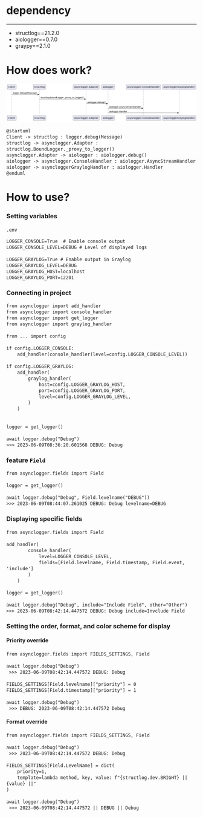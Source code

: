 # dependency
---
- structlog==21.2.0
- aiologger==0.7.0
- graypy==2.1.0

# How does work?
![Schema](/schema.png)
```
@startuml
Client -> structlog : logger.debug(Message)
structlog -> asynclogger.Adapter : structlog.BoundLogger._proxy_to_logger()
asynclogger.Adapter -> aiologger : aiologger.debug()
aiologger -> asynclogger.ConsoleHandler : aiologger.AsyncStreamHandler
aiologger -> asyncloggerGraylogHandler : aiologger.Handler
@enduml
```
# How to use?

### Setting variables
```.env```
```
LOGGER_CONSOLE=True  # Enable console output
LOGGER_CONSOLE_LEVEL=DEBUG # Level of displayed logs

LOGGER_GRAYLOG=True # Enable output in Graylog
LOGGER_GRAYLOG_LEVEL=DEBUG
LOGGER_GRAYLOG_HOST=localhost
LOGGER_GRAYLOG_PORT=12201
```

### Connecting in project
```
from asynclogger import add_handler
from asynclogger import console_handler
from asynclogger import get_logger
from asynclogger import graylog_handler

from ... import config

if config.LOGGER_CONSOLE:
    add_handler(console_handler(level=config.LOGGER_CONSOLE_LEVEL))

if config.LOGGER_GRAYLOG:
    add_handler(
        graylog_handler(
            host=config.LOGGER_GRAYLOG_HOST,
            port=config.LOGGER_GRAYLOG_PORT,
            level=config.LOGGER_GRAYLOG_LEVEL,
        )
    )


logger = get_logger()

await logger.debug("Debug")
>>> 2023-06-09T08:36:20.601568 DEBUG: Debug
```

### feature ```Field```

```
from asynclogger.fields import Field

logger = get_logger()

await logger.debug("Debug", Field.levelname("DEBUG"))
>>> 2023-06-09T08:44:07.261025 DEBUG: Debug levelname=DEBUG
```
### Displaying specific fields

```
from asynclogger.fields import Field

add_handler(
        console_handler(
            level=LOGGER_CONSOLE_LEVEL,
            fields=[Field.levelname, Field.timestamp, Field.event, 'include']
        )
    )

logger = get_logger()

await logger.debug("Debug", include="Include Field", other="Other")
>>> 2023-06-09T08:42:14.447572 DEBUG: Debug include=Invclude Field
```

### Setting the order, format, and color scheme for display

#### Priority override
```
from asynclogger.fields import FIELDS_SETTINGS, Field

await logger.debug("Debug")
 >>> 2023-06-09T08:42:14.447572 DEBUG: Debug
 
FIELDS_SETTINGS[Field.levelname]["priority"] = 0
FIELDS_SETTINGS[Field.timestamp]["priority"] = 1

await logger.debug("Debug")
 >>> DEBUG: 2023-06-09T08:42:14.447572 Debug
```

#### Format override
```
from asynclogger.fields import FIELDS_SETTINGS, Field

await logger.debug("Debug")
 >>> 2023-06-09T08:42:14.447572 DEBUG: Debug
 
FIELDS_SETTINGS[Field.LevelName] = dict(
    priority=1,
    template=lambda method, key, value: f"{structlog.dev.BRIGHT} || {value} ||"
)

await logger.debug("Debug")
 >>> 2023-06-09T08:42:14.447572 || DEBUG || Debug
```
